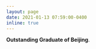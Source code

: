 ```yaml
---
layout: page
date: 2021-01-13 07:59:00-0400
inline: true
---
```


<b>Outstanding Graduate of Beijing</b>.